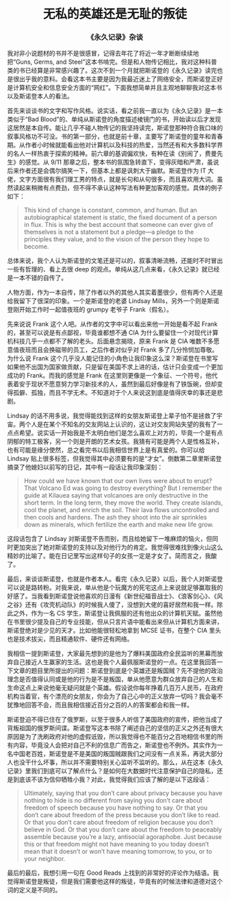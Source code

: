 <h1 align="center"> 无私的英雄还是无耻的叛徒</h1>
<h3 align="center">《永久记录》杂谈 </h3>

我对非小说题材的书并不是很感冒，记得去年花了将近一年才断断续续地把“Guns, Germs, and Steel”这本书啃完。但是和人物传记相比，我对这种科普类的书已经算是非常感兴趣了。这次不到一个月就把斯诺登的《永久记录》读完也是很出乎我的意料。会看这本书主要是因为我最近迷上了网络安全，而斯诺登正好是计算机安全和信息安全方面的“网红”。下面我想简单并且主观地聊聊我对这本书以及斯诺登本人的看法。

首先来谈谈书的文字和写作风格。说实话，看之前我一直以为《永久记录》是一本类似于“Bad Blood”的、单纯从斯诺登的角度描述棱镜门的书，开始读以后才发现这居然是本自传。能让几乎不碰人物传记的我坚持读完，斯诺登那种符合我口味的叙事风格功不可没。书的第一部分，也就是前十章，主要写了斯诺登的童年和青春期。从作者小时候就能看出他对计算机以及科技的热爱，当然还有和大多数科学界的名人一样热衷于探索的精神。前六章的基调偏欢快，有种在读《别闹了，费曼先生》的感觉。从 9/11 那章之后，整本书的氛围急转直下，变得灰暗和严肃，虽说后来作者还是会偶尔搞笑一下，但基本上都是讽刺大于幽默。斯诺登作为 IT 大佬，文字方面很有我们理工男的特点，就是长句和从句很多，而且喜欢用大词。虽然读起来稍微有点费劲，但不得不承认这种写法有种更加客观的感觉。具体的例子如下：

> This kind of change is constant, common, and human. But an autobiographical statement is static, the fixed document of a person in flux. This is why the best account that someone can ever give of themselves is not a statement but a pledge—a pledge to the principles they value, and to the vision of the person they hope to become.

总体来说，我个人认为斯诺登的文笔还是可以的，叙事清晰流畅，还能时不时冒出一些有哲理的、看上去很 deep 的观点。单纯从这几点来看，《永久记录》就已经是一本不错的自传了。

人物方面，作为一本自传，除了作者以外的其他人其实着墨很少，但有两个人还是给我留下了很深的印象。一个是斯诺登的老婆 Lindsay Mills，另外一个则是斯诺登刚开始工作时一起值夜班的 grumpy 老爷子 Frank（假名）。

先来说说 Frank 这个人吧。从作者的文字中可以看出来他一开始是看不起 Frank 的，甚至可以说是有点鄙视，毕竟谁都想不通 CIA 为什么要留住一个对现代计算机科技几乎一点都不了解的老头。后面悬念揭晓，原来 Frank 是 CIA 唯数不多愿意值夜班而且会换磁带的员工，之后作者对似乎对 Frank 多了几分怜悯加尊敬。为什么说 Frank 这个几乎没人能记住的小角色让我印象这么深？斯诺登在书里写如果他不出国为国家做贡献，只是留在美国不求上进的话，估计只会变成一个更加成功的 Frank。而我的感觉是 Frank 在这里则更像是一个象征、一个符号，他代表着安于现状不愿意努力学习新技术的人，虽然到最后好像是有了铁饭碗，但却变得孤僻、孤独，而且不学无术。不知道对于个人来说这到底是值得庆幸的事还是悲剧。

Lindsay 的话不用多说，我觉得能找到这样的女朋友斯诺登上辈子怕不是拯救了宇宙。两个人是在某个不知名的交友网站上认识的，这让对交友网站失望的我有了一点点希望。说实话一开始我是不太明白他们是怎么喜欢上对方的，毕竟一个是有点阴郁的特工极客，另一个则是开朗的艺术女孩。我猜有可能是两个人是性格互补，也有可能是缘分使然，总之看完书以后我相信世界上是有真爱的。你可以给 Lindsay 贴上很多标签，但我觉得其中必须要有的是“才女”。倒数第二章里斯诺登摘录了他媳妇以前写的日记，其中有一段话让我印象深刻：

> How could we have known that our own lives were about to erupt? That Volcano Ed was going to destroy everything? But I remember the guide at Kilauea saying that volcanoes are only destructive in the short term. In the long term, they move the world. They create islands, cool the planet, and enrich the soil. Their lava flows uncontrolled and then cools and hardens. The ash they shoot into the air sprinkles down as minerals, which fertilize the earth and make new life grow.

这段话包含了 Lindsay 对斯诺登不告而别，而且给她留下一堆麻烦的恼火，但同时更加突出了她对斯诺登的支持以及对他行为的肯定。我觉得很难找到像火山这么精妙的比喻了。能在日记里写出这样句子的女孩一定是才女了。简而言之，我酸了。

最后，来谈谈斯诺登，也就是作者本人。看完《永久记录》以后，我个人对斯诺登可以说是路转粉。对我来说，单从他是个玩魔方的死宅这点上来说就足够赢取我的好感了。当我看到斯诺登说他喜欢的日漫有《新世纪福音战士》、《浪客剑心》、《风之谷》还有《攻壳机动队》的时候我人傻了，没想到大佬的喜好居然和我一样。除此之外，作为一名 CS 学生，斯诺登让我佩服的还有他出众的计算机天赋。虽然他在书里很少提及自己的专业技能，但从只言片语中能看出来但从计算机方面来讲，斯诺登绝对是少见的天才。比如他能很轻松地拿到 MCSE 证书，在整个 CIA 里头也是技术拔尖，而且精通软件、硬件还有网络。

我相信一提到斯诺登，大家最先想到的是他为了爆料美国政府全民监听的黑幕而放弃自己接近人生赢家的生活。这也是我个人最佩服斯诺登的一点。在这里我回答一下文章的题目里所提出的问题：斯诺登到底是个英雄还是叛国贼？先不提他的政治理念是否值得认同或是他的行为是不是叛国，单从他愿意为群众放弃自己的人生和生命这点上来说他毫无疑问就是个英雄。假设说你每年挣着几百万人民币，在政府机构当着官，有个漂亮的女朋友，你会为了自己心中的正义放弃一切吗？我会毫不犹豫地回答不会，而且我相信接近百分之百的人的答案都会和我一样。

斯诺登迫不得已住在了俄罗斯，以至于很多人听信了美国政府的宣传，把他当成了背叛祖国的俄罗斯间谍。斯诺登写这本书除了阐述自己的坚信的正义之外还有很大原因是为了洗刷政府对他的虚假诋毁，所以我觉得也不能百分之百地相信书里的所有内容，毕竟没人会把对自己不利的信息广而告之，斯诺登也不例外。其实作为一名中国老百姓，斯诺登是不是美国的叛国贼跟我们之间没有一点关系，再说大部分人也没干什么坏事，所以并不需要特别关心监听不监听的。那么，从在这本《永久记录》里我们到底可以了解点什么？是如何在大数据时代注意保护自己的隐私，还是到底该不该为信仰牺牲小我？对此，我觉得我们应该了解的是以下这段话：

> Ultimately, saying that you don’t care about privacy because you have nothing to hide is no different from saying you don’t care about freedom of speech because you have nothing to say. Or that you don’t care about freedom of the press because you don’t like to read. Or that you don’t care about freedom of religion because you don’t believe in God. Or that you don’t care about the freedom to peaceably assemble because you’re a lazy, antisocial agoraphobe. Just because this or that freedom might not have meaning to you today doesn’t mean that it doesn’t or won’t have meaning tomorrow, to you, or to your neighbor.

最后的最后，我想引用一句在 Good Reads 上找到的非常好的评论作为结语。我觉得斯诺登是叛徒，但是我们需要他这样的叛徒，毕竟有的时候法律和道德对这个词的定义是不同的。
